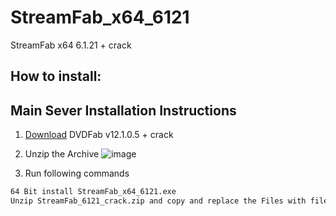 # StreamFab_x64_6121
StreamFab x64 6.1.21 + crack

## How to install:

## Main Sever Installation Instructions

1. [Download](https://mega.nz/file/oPlEDaRb#gM6cbXcMDKJeaz0oaaBUnr7Tequ3VA61GMLPQ5LrG5A) DVDFab v12.1.0.5 + crack
2. Unzip the Archive
![image](https://github.com/Calliburn/StreamFab_x64_6121/assets/133517899/5cd2c0e9-4248-45cc-a510-71772d461e66)

4. Run following commands
```sh
64 Bit install StreamFab_x64_6121.exe
Unzip StreamFab_6121_crack.zip and copy and replace the Files with files in the Program install Folder
```
